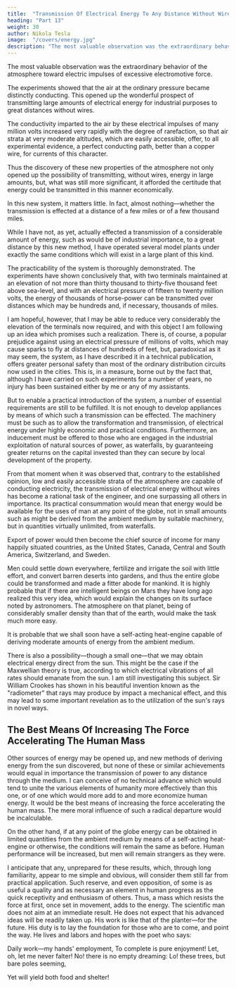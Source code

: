 ```yaml
---
title:  "Transmission Of Electrical Energy To Any Distance Without Wires"
heading: "Part 13"
weight: 30
author: Nikola Tesla
image:  "/covers/energy.jpg"
description: "The most valuable observation was the extraordinary behavior of the atmosphere toward electric impulses of excessive electromotive force"
---
```



The most valuable observation was the extraordinary behavior of the atmosphere toward electric impulses of excessive electromotive force. 

The experiments showed that the air at the ordinary pressure became distinctly conducting. This opened up the wonderful prospect of transmitting large amounts of electrical energy for industrial purposes to great distances without wires. 

The conductivity imparted to the air by these electrical impulses of many million volts increased very rapidly with the degree of rarefaction, so that air strata at very moderate altitudes, which are easily accessible, offer, to all experimental evidence, a perfect conducting path, better than a copper wire, for currents of this character. 

Thus the discovery of these new properties of the atmosphere not only opened up the possibility of transmitting, without wires, energy in large amounts, but, what was still more significant, it afforded the certitude that energy could be transmitted in this manner economically. 

In this new system, it matters little. In fact, almost nothing—whether the transmission is effected at a distance of a few miles or of a few thousand miles.

While I have not, as yet, actually effected a transmission of a considerable amount of energy, such as would be of industrial importance, to a great distance by this new method, I have operated several model plants under exactly the same conditions which will exist in a large plant of this kind. 

The practicability of the system is thoroughly demonstrated. The experiments have shown conclusively that, with two terminals maintained at an elevation of not more than thirty thousand to thirty-five thousand feet above sea-level, and with an electrical pressure of fifteen to twenty million volts, the energy of thousands of horse-power can be transmitted over distances which may be hundreds and, if necessary, thousands of miles. 

I am hopeful, however, that I may be able to reduce very considerably the elevation of the terminals now required, and with this object I am following up an idea which promises such a realization. There is, of course, a popular prejudice against using an electrical pressure of millions of volts, which may cause sparks to fly at distances of hundreds of feet, but, paradoxical as it may seem, the system, as I have described it in a technical publication, offers greater personal safety than most of the ordinary distribution circuits now used in the cities. This is, in a measure, borne out by the fact that, although I have carried on such experiments for a number of years, no injury has been sustained either by me or any of my assistants. 

But to enable a practical introduction of the system, a number of essential requirements are still to be fulfilled. It is not enough to develop appliances by means of which such a transmission can be effected. The machinery must be such as to allow the transformation and transmission, of electrical energy under highly economic and practical conditions. Furthermore, an inducement must be offered to those who are engaged in the industrial exploitation of natural sources of power, as waterfalls, by guaranteeing greater returns on the capital invested than they can secure by local development of the property. 

From that moment when it was observed that, contrary to the established opinion, low and easily accessible strata of the atmosphere are capable of conducting electricity, the transmission of electrical energy without wires has become a rational task of the engineer, and one surpassing all others in importance. Its practical consummation would mean that energy would be available for the uses of man at any point of the globe, not in small amounts such as might be derived from the ambient medium by suitable machinery, but in quantities virtually unlimited, from waterfalls.

Export of power would then become the chief source of income for many happily situated countries, as the United States, Canada, Central and South America, Switzerland, and Sweden. 

Men could settle down everywhere, fertilize and irrigate the soil with little effort, and convert barren deserts into gardens, and thus the entire globe could be transformed and made a fitter abode for mankind. It is highly probable that if there are intelligent beings on Mars they have long ago realized this very idea, which would explain the changes on its surface noted by astronomers. The atmosphere on that planet, being of considerably smaller density than that of the earth, would make the task much more easy. 

It is probable that we shall soon have a self-acting heat-engine capable of deriving moderate amounts of energy from the ambient medium. 

There is also a possibility—though a small one—that we may obtain electrical energy direct from the sun. This might be the case if the Maxwellian theory is true, according to which electrical vibrations of all rates should emanate from the sun. I am still investigating this subject. Sir William Crookes has shown in his beautiful invention known as the "radiometer" that rays may produce by impact a mechanical effect, and this may lead to some important revelation as to the utilization of the sun's rays in novel ways.


## The Best Means Of Increasing The Force Accelerating The Human Mass

Other sources of energy may be opened up, and new methods of deriving energy from the sun discovered, but none of these or similar achievements would equal in importance the transmission of power to any distance through the medium. I can conceive of no technical advance which would tend to unite the various elements of humanity more effectively than this one, or of one which would more add to and more economize human energy. It would be the best means of increasing the force accelerating the human mass. The mere moral influence of such a radical departure would be incalculable. 

On the other hand, if at any point of the globe energy can be obtained in limited quantities from the ambient medium by means of a self-acting heat-engine or otherwise, the conditions will remain the same as before. Human performance will be increased, but men will remain strangers as they were. 

I anticipate that any, unprepared for these results, which, through long familiarity, appear to me simple and obvious, will consider them still far from practical application. Such reserve, and even opposition, of some is as useful a quality and as necessary an element in human progress as the quick receptivity and enthusiasm of others. Thus, a mass which resists the force at first, once set in movement, adds to the energy. The scientific man does not aim at an immediate result. He does not expect that his advanced ideas will be readily taken up. His work is like that of the planter—for the future. His duty is to lay the foundation for those who are to come, and point the way. He lives and labors and hopes with the poet who says: 

<!-- Schaff' das Tagwerk meiner Hände,
Hohes Glück, dass ich's vollende!
Lass, o lass mich nicht ermatten!
Nein, es sind nicht leere Träume:
Jetzt nur Stangen, diese Bäume
Geben einst noch Frucht und Schatten. [1]  -->

Daily work—my hands' employment,
To complete is pure enjoyment!
Let, oh, let me never falter!
No! there is no empty dreaming:
Lo! these trees, but bare poles seeming,

Yet will yield both food and shelter! 

<!-- Goethe's "Hope"

Translated by William Gibson, Com. U. S. N.
 -->